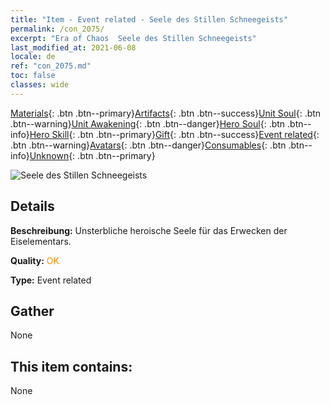 ```yaml
---
title: "Item - Event related - Seele des Stillen Schneegeists"
permalink: /con_2075/
excerpt: "Era of Chaos  Seele des Stillen Schneegeists"
last_modified_at: 2021-06-08
locale: de
ref: "con_2075.md"
toc: false
classes: wide
---
```

 [Materials](/ItemsDE/){: .btn .btn--primary}[Artifacts](/ItemsDE/Artifacts/){: .btn .btn--success}[Unit Soul](/ItemsDE/UnitSoul/){: .btn .btn--warning}[Unit Awakening](/ItemsDE/UnitAwakening/){: .btn .btn--danger}[Hero Soul](/ItemsDE/HeroSoul/){: .btn .btn--info}[Hero Skill](/ItemsDE/HeroSkill/){: .btn .btn--primary}[Gift](/ItemsDE/Gift/){: .btn .btn--success}[Event related](/ItemsDE/Events/){: .btn .btn--warning}[Avatars](/ItemsDE/Avatars/){: .btn .btn--danger}[Consumables](/ItemsDE/Consumables/){: .btn .btn--info}[Unknown](/ItemsDE/Unknown/){: .btn .btn--primary}

 ![Seele des Stillen Schneegeists](/images/t/juexing_903.jpg)

## Details
 **Beschreibung:** Unsterbliche heroische Seele für das Erwecken der Eiselementars.

 **Quality:** <span style="color: #FF8C00">OK</span>

 **Type:** Event related

## Gather

  None

## This item contains:

  None

